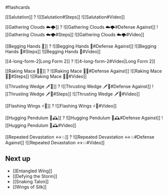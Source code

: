 #flashcards

[[Salutation]]
?
![[Salutation#Steps]]
![[Salutation#Video]]
<!--SR:!2025-03-10,2,248-->

<!--SR:!2025-02-25,30,230-->

[[Gathering Clouds ☁️🌩️]]
?
![[Gathering Clouds ☁️🌩️#Defense Against]]
![[Gathering Clouds ☁️🌩️#Steps]]
![[Gathering Clouds ☁️🌩️#Video]]
<!--SR:!2025-03-10,2,230-->

<!--SR:!2025-02-25,5,168-->

[[Begging Hands 🤲]]
?
![[Begging Hands 🤲#Defense Against]]
![[Begging Hands 🤲#Steps]]
![[Begging Hands 🤲#Video]]
<!--SR:!2025-03-10,2,248-->

<!--SR:!2025-02-26,6,208-->

[[4-long-form-2|Long Form 2]]
?
![[4-long-form-2#Video|Long Form 2]]
<!--SR:!2025-03-09,1,228-->


[[Raking Mace 🧹✊]]
?
![[Raking Mace 🧹✊#Defense Against]]
![[Raking Mace 🧹✊#Steps]]
![[Raking Mace 🧹✊#Video]]
<!--SR:!2025-03-10,2,248-->

[[Thrusting Wedge 🗡️🔼]]
?
![[Thrusting Wedge 🗡️🔼#Defense Against]]
![[Thrusting Wedge 🗡️🔼#Steps]]
![[Thrusting Wedge 🗡️🔼#Video]]

[[Flashing Wings ⚡🪽]]
?
![[Flashing Wings ⚡🪽#Video]]

[[Hugging Pendulum 🤗🕰️]]
?
![[Hugging Pendulum 🤗🕰️#Defense Against]]
![[Hugging Pendulum 🤗🕰️#Video]]

[[Repeated Devastation ↔️💥]]
?
![[Repeated Devastation ↔️💥#Defense Against]]
![[Repeated Devastation ↔️💥#Video]]
## Next up

- [[Entangled Wing]]
- [[Defying the Storm]]
- [[Snaking Talon]]
- [[Wings of Silk]]
